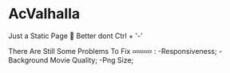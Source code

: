 # AcValhalla
Just a Static Page
🤏 Better dont Ctrl + '-'

There Are Still Some Problems To Fix 💤💤💤 :
-Responsiveness;
-Background Movie Quality;
-Png Size;
